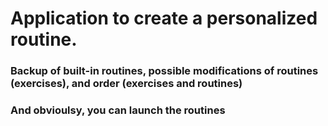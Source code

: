 # **Application to create a personalized routine.** <br>

### Backup of built-in routines, possible modifications of routines (exercises), and order (exercises and routines)
### And obvioulsy, you can launch the routines